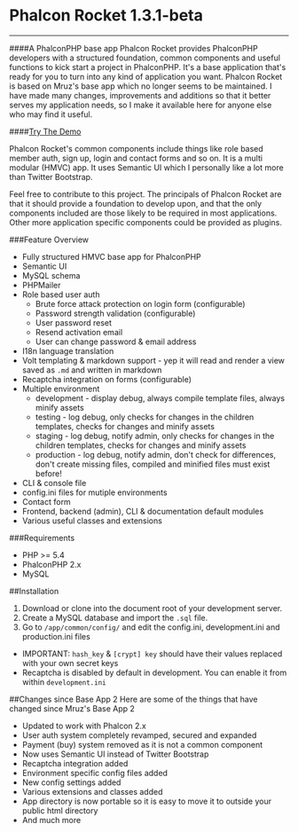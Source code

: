 # Phalcon Rocket 1.3.1-beta
***
####A PhalconPHP base app
Phalcon Rocket provides PhalconPHP developers with a structured foundation, common components and 
useful functions to kick start a project in PhalconPHP. It's a base application that's ready for you to turn into 
any kind of application you want. Phalcon Rocket is based on Mruz's base app which no longer seems 
to be maintained. I have made many changes, improvements and additions so that it better serves my 
application needs, so I make it available here for anyone else who may find it useful.

####[Try The Demo](http://phalcon-rocket.phuct.org/)

Phalcon Rocket's common components include things like role based member auth, sign up, login and contact forms and 
so on. It is a multi modular (HMVC) app. It uses Semantic UI which I personally like a lot 
more than Twitter Bootstrap.

Feel free to contribute to this project. The principals of Phalcon Rocket are that it should provide a foundation to 
develop upon, and that the only components included are those likely to be required in most applications. Other more 
application specific components could be provided as plugins.


###Feature Overview
* Fully structured HMVC base app for PhalconPHP
* Semantic UI
* MySQL schema
* PHPMailer
* Role based user auth
    * Brute force attack protection on login form (configurable)
    * Password strength validation (configurable)
    * User password reset
    * Resend activation email
    * User can change password & email address
* I18n language translation
* Volt templating & markdown support - yep it will read and render a view saved as `.md` and written in markdown
* Recaptcha integration on forms (configurable)
* Multiple environment
    * development - display debug, always compile template files, always minify assets
    * testing - log debug, only checks for changes in the children templates, checks for changes and minify assets
    * staging - log debug, notify admin, only checks for changes in the children templates, checks for changes and minify assets
    * production - log debug, notify admin, don't check for differences, don't create missing files, compiled and minified files must exist before!
* CLI & console file
* config.ini files for mutiple environments
* Contact form
* Frontend, backend (admin), CLI & documentation default modules
* Various useful classes and extensions

###Requirements
* PHP >= 5.4
* PhalconPHP 2.x
* MySQL

##Installation
1. Download or clone into the document root of your development server.
2. Create a MySQL database and import the `.sql` file.
3. Go to `/app/common/config/` and edit the config.ini, development.ini and production.ini files
* IMPORTANT: `hash_key` & `[crypt] key` should have their values replaced with your own secret keys
* Recaptcha is disabled by default in development. You can enable it from within `development.ini`
 
##Changes since Base App 2
Here are some of the things that have changed since Mruz's Base App 2

* Updated to work with Phalcon 2.x
* User auth system completely revamped, secured and expanded
* Payment (buy) system removed as it is not a common component
* Now uses Semantic UI instead of Twitter Bootstrap
* Recaptcha integration added
* Environment specific config files added
* New config settings added
* Various extensions and classes added
* App directory is now portable so it is easy to move it to outside your public html directory
* And much more